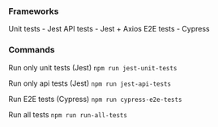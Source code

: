 ### Frameworks

Unit tests - Jest
API tests -  Jest + Axios
E2E tests - Cypress

### Commands

Run only unit tests (Jest)
`npm run jest-unit-tests`

Run only api tests (Jest)
`npm run jest-api-tests`

Run E2E tests (Cypress)
`npm run cypress-e2e-tests`

Run all tests
`npm run run-all-tests`

